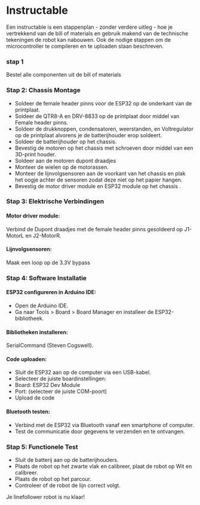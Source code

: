# Instructable

Een instructable is een stappenplan - zonder verdere uitleg - hoe je vertrekkend van de bill of materials en gebruik makend van de technische tekeningen de robot kan nabouwen. Ook de nodige stappen om de microcontroller te compileren en te uploaden staan beschreven.  

### stap 1
Bestel alle componenten uit de bill of materials  

### Stap 2: Chassis Montage
- Soldeer de female header pinns voor de ESP32 op de onderkant van de printplaat.
- Soldeer de QTR8-A en DRV-8833 op de printplaat door middel van Female header pinns.
- Soldeer de drukknoppen, condensatoren, weerstanden, en Voltregulator op de printplaat alvorens je de batterijhouder erop soldeert.
- Soldeer de batterijhouder op het chassis.
- Bevestig de motoren op het chassis met schroeven door middel van een 3D-print houder.
- Soldeer aan de motoren dupont draadjes
- Monteer de wielen op de motorassen.
- Monteer de lijnvolgsensoren aan de voorkant van het chassis en plak het oogje achter de sensoren zodat deze niet op het papier hangen.
- Bevestig de motor driver module en ESP32 module op het chassis .

### Stap 3: Elektrische Verbindingen
#### Motor driver module:
Verbind de Dupont draadjes met de female header pinns gesoldeerd op J1-MotorL en J2-MotorR.

#### Lijnvolgsensoren:
Maak een loop op de 3.3V bypass 

### Stap 4: Software Installatie
#### ESP32 configureren in Arduino IDE:
- Open de Arduino IDE.
- Ga naar Tools > Board > Board Manager en installeer de ESP32-bibliotheek.

#### Bibliotheken installeren:
SerialCommand (Steven Cogswell).

#### Code uploaden:
- Sluit de ESP32 aan op de computer via een USB-kabel.
- Selecteer de juiste boardinstellingen:
- Board: ESP32 Dev Module
- Port: (selecteer de juiste COM-poort)
- Upload de code

#### Bluetooth testen:
- Verbind met de ESP32 via Bluetooth vanaf een smartphone of computer.
- Test de communicatie door gegevens te verzenden en te ontvangen.

### Stap 5: Functionele Test
- Sluit de batterij aan op de batterijhouders.
- Plaats de robot op het zwarte vlak en calibreer, plaat de robot op Wit en calibreer.
- Plaats de robot op het parcour.
- Controleer of de robot de lijn correct volgt.


Je linefollower robot is nu klaar!

